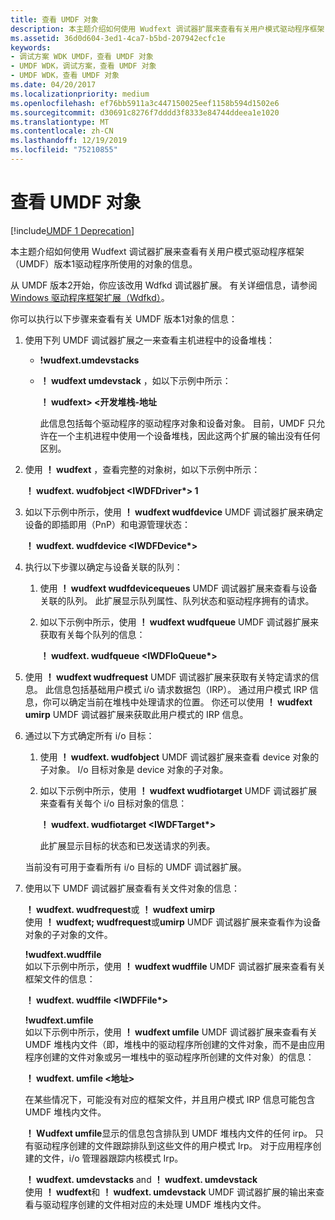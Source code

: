 ```yaml
---
title: 查看 UMDF 对象
description: 本主题介绍如何使用 Wudfext 调试器扩展来查看有关用户模式驱动程序框架（UMDF）版本1驱动程序所使用的对象的信息。
ms.assetid: 36d0d604-3ed1-4ca7-b5bd-207942ecfc1e
keywords:
- 调试方案 WDK UMDF，查看 UMDF 对象
- UMDF WDK，调试方案，查看 UMDF 对象
- UMDF WDK，查看 UMDF 对象
ms.date: 04/20/2017
ms.localizationpriority: medium
ms.openlocfilehash: ef76bb5911a3c447150025eef1158b594d1502e6
ms.sourcegitcommit: d30691c8276f7dddd3f8333e84744ddeea1e1020
ms.translationtype: MT
ms.contentlocale: zh-CN
ms.lasthandoff: 12/19/2019
ms.locfileid: "75210855"
---
```

# <a name="viewing-umdf-objects"></a>查看 UMDF 对象

[!include[UMDF 1 Deprecation](../includes/umdf-1-deprecation.md)]

本主题介绍如何使用 Wudfext 调试器扩展来查看有关用户模式驱动程序框架（UMDF）版本1驱动程序所使用的对象的信息。

从 UMDF 版本2开始，你应该改用 Wdfkd 调试器扩展。 有关详细信息，请参阅[Windows 驱动程序框架扩展（Wdfkd）](https://docs.microsoft.com/windows-hardware/drivers/debugger/kernel-mode-driver-framework-extensions--wdfkd-dll-)。

你可以执行以下步骤来查看有关 UMDF 版本1对象的信息：

1.  使用下列 UMDF 调试器扩展之一来查看主机进程中的设备堆栈：
    -   **!wudfext.umdevstacks**
    -   **！ wudfext umdevstack** ，如以下示例中所示：

        **！ wudfext&gt; &lt;开发堆栈-地址**

        此信息包括每个驱动程序的驱动程序对象和设备对象。 目前，UMDF 只允许在一个主机进程中使用一个设备堆栈，因此这两个扩展的输出没有任何区别。

2.  使用 **！ wudfext** ，查看完整的对象树，如以下示例中所示：

    **！ wudfext. wudfobject &lt;IWDFDriver\*&gt; 1**

3.  如以下示例中所示，使用 **！ wudfext wudfdevice** UMDF 调试器扩展来确定设备的即插即用（PnP）和电源管理状态：

    **！ wudfext. wudfdevice &lt;IWDFDevice\*&gt;**

4.  执行以下步骤以确定与设备关联的队列：
    1.  使用 **！ wudfext wudfdevicequeues** UMDF 调试器扩展来查看与设备关联的队列。 此扩展显示队列属性、队列状态和驱动程序拥有的请求。
    2.  如以下示例中所示，使用 **！ wudfext wudfqueue** UMDF 调试器扩展来获取有关每个队列的信息：

        **！ wudfext. wudfqueue &lt;IWDFIoQueue\*&gt;**

5.  使用 **！ wudfext wudfrequest** UMDF 调试器扩展来获取有关特定请求的信息。 此信息包括基础用户模式 i/o 请求数据包（IRP）。 通过用户模式 IRP 信息，你可以确定当前在堆栈中处理请求的位置。 你还可以使用 **！ wudfext umirp** UMDF 调试器扩展来获取此用户模式的 IRP 信息。

6.  通过以下方式确定所有 i/o 目标：

    1.  使用 **！ wudfext. wudfobject** UMDF 调试器扩展来查看 device 对象的子对象。 I/o 目标对象是 device 对象的子对象。
    2.  如以下示例中所示，使用 **！ wudfext wudfiotarget** UMDF 调试器扩展来查看有关每个 i/o 目标对象的信息：

        **！ wudfext. wudfiotarget &lt;IWDFTarget\*&gt;**

        此扩展显示目标的状态和已发送请求的列表。

    当前没有可用于查看所有 i/o 目标的 UMDF 调试器扩展。

7.  使用以下 UMDF 调试器扩展查看有关文件对象的信息：

    <a href="" id="-wudfext-wudfrequest-or--wudfext-umirp"></a>**！ wudfext. wudfrequest**或 **！ wudfext umirp**  
    使用 **！ wudfext; wudfrequest**或**umirp** UMDF 调试器扩展来查看作为设备对象的子对象的文件。

    <a href="" id="-wudfext-wudffile"></a>**!wudfext.wudffile**  
    如以下示例中所示，使用 **！ wudfext wudffile** UMDF 调试器扩展来查看有关框架文件的信息：

    **！ wudfext. wudffile &lt;IWDFFile\*&gt;**

    <a href="" id="-wudfext-umfile"></a>**!wudfext.umfile**  
    如以下示例中所示，使用 **！ wudfext umfile** UMDF 调试器扩展来查看有关 UMDF 堆栈内文件（即，堆栈中的驱动程序所创建的文件对象，而不是由应用程序创建的文件对象或另一堆栈中的驱动程序所创建的文件对象）的信息：

    **！ wudfext. umfile &lt;地址&gt;**

    在某些情况下，可能没有对应的框架文件，并且用户模式 IRP 信息可能包含 UMDF 堆栈内文件。

    **！ Wudfext umfile**显示的信息包含排队到 UMDF 堆栈内文件的任何 irp。 只有驱动程序创建的文件跟踪排队到这些文件的用户模式 Irp。 对于应用程序创建的文件，i/o 管理器跟踪内核模式 Irp。

    <a href="" id="-wudfext-umdevstacks-and--wudfext-umdevstack"></a>**！ wudfext. umdevstacks** and **！ wudfext. umdevstack**  
    使用 **！ wudfext**和 **！ wudfext. umdevstack** UMDF 调试器扩展的输出来查看与驱动程序创建的文件相对应的未处理 UMDF 堆栈内文件。

 

 






